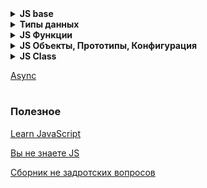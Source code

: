 <details>
<summary><b>JS base</b></summary>
<br>

[ЯП Js, версии ](./JS_1_base/ЯП_Js_версии.md)

[var / let / const](./JS_1_base/var_let_const.md)

[Типы данных](./JS_1_base/Типы_данных.md)

[Преобразование примитивов](./JS_1_base/Преобразование_примитивов.md)

[Преобразование объектов в примитивы](./JS_1_base/Преобразование_объектов_в_примитивы.md)

[Базовые операторы](./JS_1_base/Базовые_операторы.md)

[Операторы сравнения](./JS_1_base/Операторы_сравнения.md)

[Логические операторы](./JS_1_base/Логические_операторы.md)

[Циклы while / for](./JS_1_base/Циклы_while_for.md)

[Функции Base](./JS_1_base/Функции_Base.md)

[Объекты Base](./JS_1_base/Объекты_Base.md)

[Функция конструктор Base](./JS_1_base/Функция_конструктор_Base.md)

[Методы примитивов](./JS_1_base/Методы_примитивов.md)
</details>


<details>
<summary><b>Типы данных</b></summary>
<br>

[Числа (number)](./JS_2_типы_данных/number.md)

[BigInt](./JS_2_типы_данных/BigInt.md)

[Boolean](./JS_2_типы_данных/Boolean.md)

[String](./JS_2_типы_данных/String.md)

[Array](./JS_2_типы_данных/Array.md)

[Итерируемые объекты](./JS_2_типы_данных/Итерируемые_объекты.md)

[Коллекция Map](./JS_2_типы_данных/Коллекция_Map.md)

[Коллекция SET](./JS_2_типы_данных/Коллекция_SET.md)

[мини задачи Map / Set](./JS_2_типы_данных/мини_задачи_Map_Set.md)

[WeakMap и WeakSet](./JS_2_типы_данных/WeakMap_WeakSet.md)

[Object keys, values, entries](./JS_2_типы_данных/Object_keys_values_entries.md)

[Деструктурирующее присваивание](./JS_2_типы_данных/Деструктурирующее_присваивание.md)
</details>

<details>
<summary><b>JS Функции</b></summary>
<br>

[Рекурсия и стек](./JS_3_функции/Рекурсия_стек.md)

[Остаточные параметры и оператор расширения](./JS_3_функции/Остаточные_параметры_оператор_расширения.md)

[Замыкание, область видимости](./JS_3_функции/Замыкание.md)

[Глобальный объект](./JS_3_функции/Глобальный_объект.md)

[Объект функции, NFE](./JS_3_функции/Объект_функции_NFE.md)

[Синтаксис new Function](./JS_3_функции/new_Function.md)

[setTimeout / setInterval](./JS_3_функции/setTimeout_setInterval.md)

[Декораторы и переадресация вызова, call / apply](./JS_3_функции/call_apply.md)

[bind - Привязка контекста к функции](./JS_3_функции/bind.md)

[Стрелочные функции](./JS_3_функции/Стрелочные_функции.md)

[Заимствование метода](./JS_3_функции/Заимствование_метода.md)

[arguments / ...args](./JS_3_функции/arguments.md)
</details>

<details>
<summary><b>JS Объекты, Прототипы,  Конфигурация</b></summary>
<br>

[Объекты методы](./JS_4_Object/Объекты_методы.md)

[Циклы For in / For of](./JS_4_Object/Циклы_For_in_For_of.md)

[Итерируемые объекты и псевдомассивы](./JS_4_Object/Итерируемые_объекты_псевдомассивы.md)

[Флаги, Дескрипторы свойств](./JS_4_Object/Флаги_Дескрипторы_свойств.md)

[Геттеры, Сеттеры](./JS_4_Object/Геттеры_Сеттеры.md)

[Прототипное наследование](./JS_4_Object/Прототипное_наследование.md)

[Встроенные прототипы](./JS_4_Object/Встроенные_прототипы.md)

[Примитивы и прототипное наследование](./JS_4_Object/Примитивы_прототипное_наследование.md)

[Заимствование метода](./JS_4_Object/Заимствование_метода.md)
</details>

[//]: # ([JS Class]&#40;https://www.notion.so/JS-Class-062fe2cae4e4452fb1ac383fdc9c81f1?pvs=21&#41;)

<details>
<summary><b>JS Class</b></summary>
<br>

[class - базовый синтаксис](class_базовый_синтаксис.md)

[Наследование](Наследование.md)

[Статические свойства и методы](Статические_свойства_методы.md)

[Приватные и защищенные поля](Приватные_защищенные_поля.md)

[instanceof Проверка принадлежности класса](instanceof.md)

[Принципы ООП](Принципы_ООП.md)

[Паттерн Builder и chaining](Паттерн_Builder_chaining.md)

[SOLID](SOLID.md)

</details>


[Async](https://www.notion.so/Async-35bf9f682ecf4a2397bd69b78c9d5137?pvs=21)


#
### Полезное
[Learn JavaScript](https://learn.javascript.ru/)

[Вы не знаете JS](https://github.com/azat-io/you-dont-know-js-ru?tab=readme-ov-file)

[Сборник не задротских вопросов](https://github.com/lydiahallie/javascript-questions/tree/master/ru-RU)


